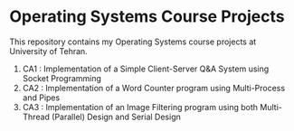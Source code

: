 # Operating Systems Course Projects

This repository contains my Operating Systems course projects at University of Tehran.

1. CA1 : Implementation of a Simple Client-Server Q&A System using Socket Programming
2. CA2 : Implementation of a Word Counter program using Multi-Process and Pipes
3. CA3 : Implementation of an Image Filtering program using both Multi-Thread (Parallel) Design and Serial Design
